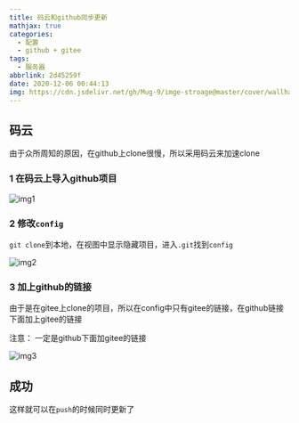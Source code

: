 ```yaml
---
title: 码云和github同步更新
mathjax: true
categories:
  - 配置
  - github + gitee
tags:
  - 服务器
abbrlink: 2d45259f
date: 2020-12-06 00:44:13
img: https://cdn.jsdelivr.net/gh/Mug-9/imge-stroage@master/cover/wallhaven-y8x6gk.2f9lwlv4eev4.jpg
---
```


## 码云

由于众所周知的原因，在github上clone很慢，所以采用码云来加速clone

### 1 在码云上导入github项目

![img1](https://wx3.sinaimg.cn/mw690/0083TyOJly1gldgqbjrwgj30bx08xwen.jpg)

### 2 修改`config`

`git clone`到本地，在视图中显示隐藏项目，进入`.git`找到`config`

![img2](https://wx3.sinaimg.cn/mw690/0083TyOJly1gldgqf0oisj307k083weg.jpg)

### 3 加上github的链接

由于是在gitee上clone的项目，所以在config中只有gitee的链接，在github链接下面加上gitee的链接

注意： 一定是github下面加gitee的链接

![img3](https://wx2.sinaimg.cn/mw690/0083TyOJly1gldgqh0or2j30f8010mx1.jpg)

## 成功

这样就可以在`push`的时候同时更新了